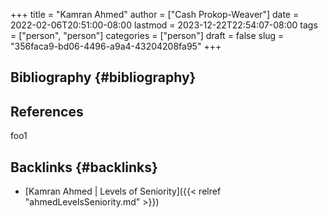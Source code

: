 +++
title = "Kamran Ahmed"
author = ["Cash Prokop-Weaver"]
date = 2022-02-06T20:51:00-08:00
lastmod = 2023-12-22T22:54:07-08:00
tags = ["person", "person"]
categories = ["person"]
draft = false
slug = "356faca9-bd06-4496-a9a4-43204208fa95"
+++

## Bibliography {#bibliography}

## References

<style>.csl-entry{text-indent: -1.5em; margin-left: 1.5em;}</style><div class="csl-bib-body">
</div>

foo1


## Backlinks {#backlinks}

-   [Kamran Ahmed | Levels of Seniority]({{< relref "ahmedLevelsSeniority.md" >}})
